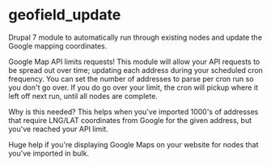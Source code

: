 # geofield_update

Drupal 7 module to automatically run through existing nodes and update the Google mapping coordinates.

Google Map API limits requests!  This module will allow your API requests to be spread out over time; updating each address during your scheduled cron frequency.  You can set the number of addresses to parse per cron run so you don't go over.  If you do go over your limit, the cron will pickup where it left off next run, until all nodes are complete.

Why is this needed? This helps when you've imported 1000's of addresses that require LNG/LAT coordinates from Google for the given address, but you've reached your API limit.  

Huge help if you're displaying Google Maps on your website for nodes that you've imported in bulk.
